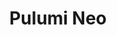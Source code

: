 ---
title: "Pulumi Neo"
layout: neo

meta_title: "Pulumi Neo"
meta_desc: "You're Invited: Meet Neo, Your Newest Platform Engineer"
meta_image: /images/product/neo-meta.png

overview:
  title: Pulumi Neo
  description: Join us September 16th at 10:00 AM PT (UTC-7) for the exclusive introduction to Neo.
  cta: Add the livestream to your calendar
  link: https://calendar.google.com/calendar/event?action=TEMPLATE&tmeid=MGd1b3RzdWlkOHMwZmcydGxkbjluMjI3aHYgY183YmU5ZmU1MDBkNGZhZTg1OTE4Yzc3ODQ5ZDA0YzA4ZGZlN2FiYWQ3Mzc0NjE4NzU4YmRkMTkwMjcxMjI1ZTFmQGc&tmsrc=c_7be9fe500d4fae85918c77849d04c08dfe7abad7374618758bdd190271225e1f%40group.calendar.google.com

demo_video:
    title: Unveiling Neo – Your Newest Platform Engineer
    subtitle: Breaking news from Pulumi – platform engineering is about to change.
    videoID: 9GB9M2l1OgY

---